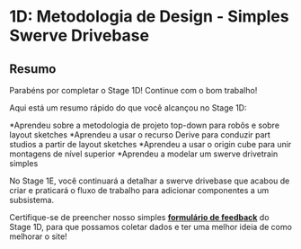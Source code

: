 # 1D: Metodologia de Design - Simples Swerve Drivebase

## Resumo

Parabéns por completar o Stage 1D! Continue com o bom trabalho!

Aqui está um resumo rápido do que você alcançou no Stage 1D:

*Aprendeu sobre a metodologia de projeto top-down para robôs e sobre layout sketches
*Aprendeu a usar o recurso Derive para conduzir part studios a partir de layout 
sketches
*Aprendeu a usar o origin cube para unir montagens de nível superior
*Aprendeu a modelar um swerve drivetrain simples

No Stage 1E, você continuará a detalhar a swerve drivebase que acabou de criar e praticará o fluxo de trabalho para adicionar componentes a um subsistema.

Certifique-se de preencher nosso simples [**formulário de feedback**](https://forms.gle/qykF1UoxiymAEGWc8) do Stage 1D, para que possamos coletar dados e ter uma melhor ideia de como melhorar o site!

<br>
